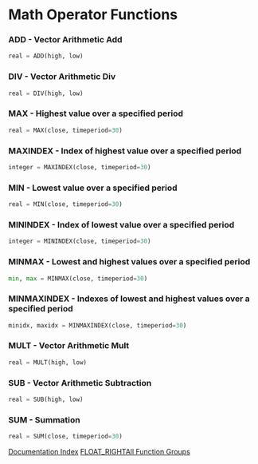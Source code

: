 # Math Operator Functions
### ADD - Vector Arithmetic Add
```python
real = ADD(high, low)
```

### DIV - Vector Arithmetic Div
```python
real = DIV(high, low)
```

### MAX - Highest value over a specified period
```python
real = MAX(close, timeperiod=30)
```

### MAXINDEX - Index of highest value over a specified period
```python
integer = MAXINDEX(close, timeperiod=30)
```

### MIN - Lowest value over a specified period
```python
real = MIN(close, timeperiod=30)
```

### MININDEX - Index of lowest value over a specified period
```python
integer = MININDEX(close, timeperiod=30)
```

### MINMAX - Lowest and highest values over a specified period
```python
min, max = MINMAX(close, timeperiod=30)
```

### MINMAXINDEX - Indexes of lowest and highest values over a specified period
```python
minidx, maxidx = MINMAXINDEX(close, timeperiod=30)
```

### MULT - Vector Arithmetic Mult
```python
real = MULT(high, low)
```

### SUB - Vector Arithmetic Subtraction
```python
real = SUB(high, low)
```

### SUM - Summation
```python
real = SUM(close, timeperiod=30)
```


[Documentation Index](../doc_index.html)
[FLOAT_RIGHTAll Function Groups](../funcs.html)
